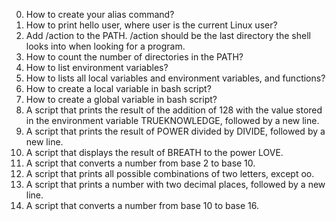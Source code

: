 0. How to create your alias command?
1. How to print hello user, where user is the current Linux user?
2. Add /action to the PATH. /action should be the last directory the shell looks into when looking for a program.
3. How to count the number of directories in the PATH?
4. How to list environment variables?
5. How to lists all local variables and environment variables, and functions?
6. How to create a local variable in bash script?
7. How to create a global variable in bash script?
8. A script that prints the result of the addition of 128 with the value stored in the environment variable TRUEKNOWLEDGE, followed by a new line.
9. A script that prints the result of POWER divided by DIVIDE, followed by a new line.
10. A script that displays the result of BREATH to the power LOVE.
11. A script that converts a number from base 2 to base 10.
12. A script that prints all possible combinations of two letters, except oo.
13. A script that prints a number with two decimal places, followed by a new line.
14. A script that converts a number from base 10 to base 16.

